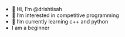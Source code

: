 - 👋 Hi, I’m @drishtisah
- 👀 I’m interested in competitive programming 
- 🌱 I’m currently learning c++ and python
- I am a beginner
